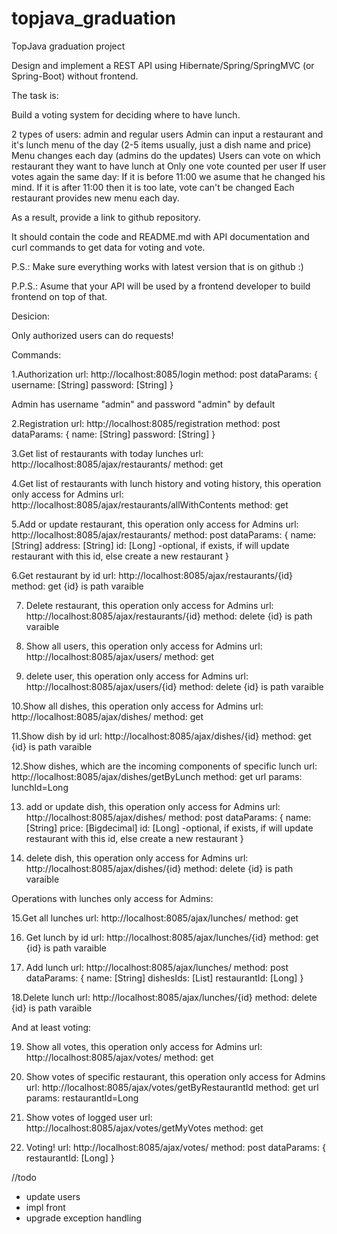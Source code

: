 # topjava_graduation
TopJava graduation project

Design and implement a REST API using Hibernate/Spring/SpringMVC (or Spring-Boot) without frontend.

The task is:

Build a voting system for deciding where to have lunch.

2 types of users: admin and regular users
Admin can input a restaurant and it's lunch menu of the day (2-5 items usually, just a dish name and price)
Menu changes each day (admins do the updates)
Users can vote on which restaurant they want to have lunch at
Only one vote counted per user
If user votes again the same day:
If it is before 11:00 we asume that he changed his mind.
If it is after 11:00 then it is too late, vote can't be changed
Each restaurant provides new menu each day.

As a result, provide a link to github repository.

It should contain the code and README.md with API documentation and curl commands to get data for voting and vote.

P.S.: Make sure everything works with latest version that is on github :)

P.P.S.: Asume that your API will be used by a frontend developer to build frontend on top of that.

Desicion:

Only authorized users can do requests!

Commands:

1.Authorization
url: http://localhost:8085/login
method: post
dataParams: {
username: [String]
password: [String]
}

Admin has username "admin" and password "admin" by default

2.Registration
url: http://localhost:8085/registration
method: post
dataParams: {
name: [String]
password: [String]
}

3.Get list of restaurants with today lunches
url: http://localhost:8085/ajax/restaurants/
method: get

4.Get list of restaurants with lunch history and voting history, this operation only access for Admins
url: http://localhost:8085/ajax/restaurants/allWithContents
method: get

5.Add or update restaurant, this operation only access for Admins
url: http://localhost:8085/ajax/restaurants/
method: post
dataParams: {
name: [String]
address: [String]
id: [Long] -optional, if exists, if will update restaurant with this id, else create a new restaurant
}

6.Get restaurant by id
url: http://localhost:8085/ajax/restaurants/{id}
method: get 
{id} is path varaible

7. Delete restaurant, this operation only access for Admins
url: http://localhost:8085/ajax/restaurants/{id}
method: delete
{id} is path varaible

8. Show all users, this operation only access for Admins
url: http://localhost:8085/ajax/users/
method: get

9. delete user, this operation only access for Admins
url: http://localhost:8085/ajax/users/{id}
method: delete
{id} is path varaible

10.Show all dishes, this operation only access for Admins
url: http://localhost:8085/ajax/dishes/
method: get

11.Show dish by id
url: http://localhost:8085/ajax/dishes/{id}
method: get
{id} is path varaible

12.Show dishes, which are the incoming components of specific lunch
url: http://localhost:8085/ajax/dishes/getByLunch
method: get
url params: lunchId=Long

13. add or update dish, this operation only access for Admins
url: http://localhost:8085/ajax/dishes/
method: post
dataParams: {
name: [String]
price: [Bigdecimal]
id: [Long] -optional, if exists, if will update restaurant with this id, else create a new restaurant
}

14. delete dish, this operation only access for Admins
url: http://localhost:8085/ajax/dishes/{id}
method: delete
{id} is path varaible

Operations with lunches  only access for Admins:

15.Get all lunches
url: http://localhost:8085/ajax/lunches/
method: get

16. Get lunch by id
url: http://localhost:8085/ajax/lunches/{id}
method: get
{id} is path varaible

17. Add lunch
url: http://localhost:8085/ajax/lunches/
method: post
dataParams: {
name: [String]
dishesIds: [List<Long>]
restaurantId: [Long]
}
  
18.Delete lunch
url: http://localhost:8085/ajax/lunches/{id}
method: delete
{id} is path varaible
  
And at least voting:

19. Show all votes, this operation only access for Admins
url: http://localhost:8085/ajax/votes/
method: get

20. Show votes of specific restaurant, this operation only access for Admins
url: http://localhost:8085/ajax/votes/getByRestaurantId
method: get
url params: restaurantId=Long

21. Show votes of logged user
url: http://localhost:8085/ajax/votes/getMyVotes
method: get

22. Voting!
url: http://localhost:8085/ajax/votes/
method: post
dataParams: {
restaurantId: [Long]
}

//todo
- update users
- impl front
- upgrade exception handling

